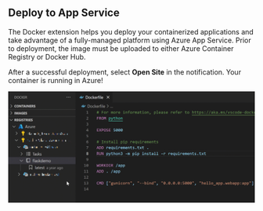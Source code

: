 ## Deploy to App Service
The Docker extension helps you deploy your containerized applications and take advantage of a fully-managed platform using Azure App Service. Prior to deployment, the image must be uploaded to either Azure Container Registry or Docker Hub.

After a successful deployment, select **Open Site** in the notification. Your container is running in Azure!

![Deploy to App Service GIF](./6g-deployToAppSvc.gif)
